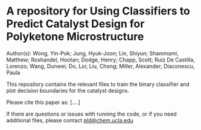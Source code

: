 # A repository for Using Classifiers to Predict Catalyst Design for Polyketone Microstructure

Author(s): Wong, Yin-Pok; Jung, Hyuk-Joon; Lin, Shiyun; Shammami, Matthew; Roshandel, Hootan; Dodge, Henry; Chapp, Scott; Ruiz De Castilla, Lorenzo; Wang, Dunwei; Do, Loi; Liu, Chong; Miller, Alexander; Diaconescu, Paula

This repository contains the relevant files to train the binary classifier and plot decision boundaries for the catalyst designs. 

Please cite this paper as:
[....]

If there are questions or issues with running the code, or if you need additional files, please contact pld@chem.ucla.edu
